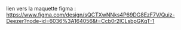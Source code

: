 lien vers la maquette figma : 
https://www.figma.com/design/sQCTXwNNks4P69DG8EzF7V/Quiz-Deezer?node-id=6036%3A164056&t=Ccb0r2lCLsbpGKqT-1
